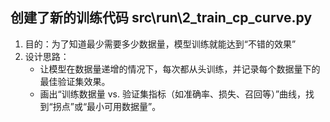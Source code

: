 ## 创建了新的训练代码 src\run\2_train_cp_curve.py

1. 目的：为了知道最少需要多少数据量，模型训练就能达到“不错的效果”
2. 设计思路：
   * 让模型在数据量递增的情况下，每次都从头训练，并记录每个数据量下的最佳验证集效果。
   * 画出“训练数据量 vs. 验证集指标（如准确率、损失、召回等）”曲线，找到“拐点”或“最小可用数据量”。
